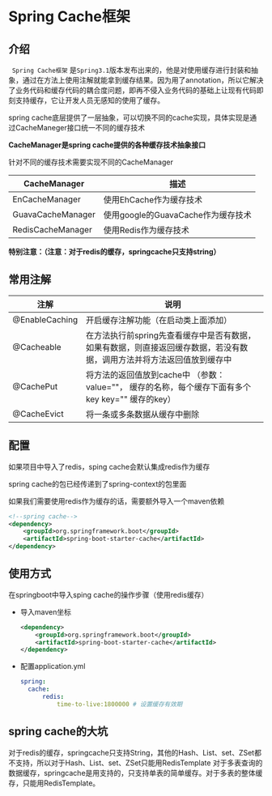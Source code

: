 # Spring Cache框架

## 介绍

` Spring Cache框架` 是`Spring3.1`版本发布出来的，他是对使用缓存进行封装和抽象，通过在方法上使用注解就能拿到缓存结果。因为用了annotation，所以它解决了业务代码和缓存代码的耦合度问题，即再不侵入业务代码的基础上让现有代码即刻支持缓存，它让开发人员无感知的使用了缓存。

spring cache底层提供了一层抽象，可以切换不同的cache实现，具体实现是通过CacheManeger接口统一不同的缓存技术

**CacheManager是spring cache提供的各种缓存技术抽象接口**

针对不同的缓存技术需要实现不同的CacheManager

| CacheManager      | 描述                               |
| ----------------- | ---------------------------------- |
| EnCacheManager    | 使用EhCache作为缓存技术            |
| GuavaCacheManager | 使用google的GuavaCache作为缓存技术 |
| RedisCacheManager | 使用Redis作为缓存技术              |

**特别注意：（注意：对于redis的缓存，springcache只支持string）**

## 常用注解

| 注解           | 说明                                                         |
| -------------- | ------------------------------------------------------------ |
| @EnableCaching | 开启缓存注解功能（在启动类上面添加）                         |
| @Cacheable     | 在方法执行前spring先查看缓存中是否有数据，如果有数据，则直接返回缓存数据，若没有数据，调用方法并将方法返回值放到缓存中 |
| @CachePut      | 将方法的返回值放到cache中  （参数：value=""， 缓存的名称，每个缓存下面有多个key  key="" 缓存的key） |
| @CacheEvict    | 将一条或多条数据从缓存中删除                                 |

## 配置

如果项目中导入了redis，sping cache会默认集成redis作为缓存

spring cache的包已经传递到了spring-context的包里面

如果我们需要使用redis作为缓存的话，需要额外导入一个maven依赖

```xml
<!--spring cache-->
<dependency>
    <groupId>org.springframework.boot</groupId>
    <artifactId>spring-boot-starter-cache</artifactId>
</dependency>
```

## 使用方式

在springboot中导入sping cache的操作步骤（使用redis缓存）

- 导入maven坐标

  ```xml
  <dependency>
      <groupId>org.springframework.boot</groupId>
      <artifactId>spring-boot-starter-cache</artifactId>
  </dependency>
  ```

- 配置application.yml

  ```yml
  spring:
  	cache:
  		redis:
  			time-to-live:1800000 # 设置缓存有效期
  ```

  



## spring cache的大坑

对于redis的缓存，springcache只支持String，其他的Hash、List、set、ZSet都不支持，所以对于Hash、List、set、ZSet只能用RedisTemplate
对于多表查询的数据缓存，springcache是用支持的，只支持单表的简单缓存。对于多表的整体缓存，只能用RedisTemplate。


